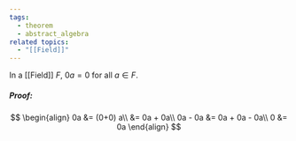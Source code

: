 ```yaml
---
tags:
  - theorem
  - abstract_algebra
related topics:
  - "[[Field]]"
---
```

In a [[Field]] $F$, $0a=0$ for all $a\in F$.
##### Proof:
$$
\begin{align}
	0a &= (0+0) a\\
		&= 0a + 0a\\
	0a - 0a	&= 0a + 0a - 0a\\
	0 &= 0a
\end{align}
$$